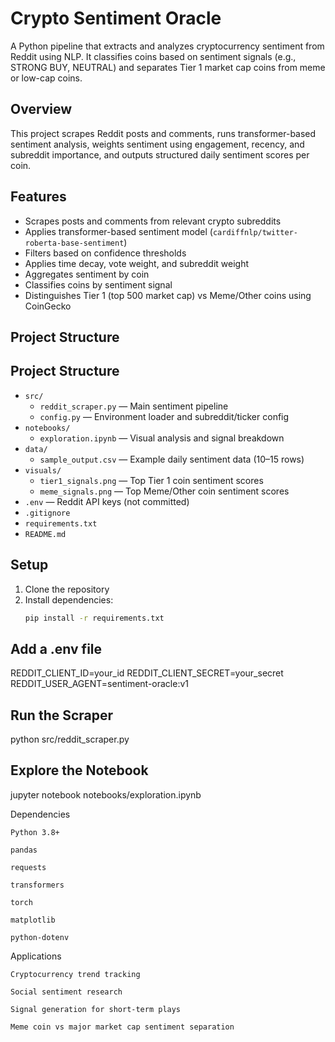 # Crypto Sentiment Oracle

A Python pipeline that extracts and analyzes cryptocurrency sentiment from Reddit using NLP. It classifies coins based on sentiment signals (e.g., STRONG BUY, NEUTRAL) and separates Tier 1 market cap coins from meme or low-cap coins.

## Overview

This project scrapes Reddit posts and comments, runs transformer-based sentiment analysis, weights sentiment using engagement, recency, and subreddit importance, and outputs structured daily sentiment scores per coin.

## Features

- Scrapes posts and comments from relevant crypto subreddits
- Applies transformer-based sentiment model (`cardiffnlp/twitter-roberta-base-sentiment`)
- Filters based on confidence thresholds
- Applies time decay, vote weight, and subreddit weight
- Aggregates sentiment by coin
- Classifies coins by sentiment signal
- Distinguishes Tier 1 (top 500 market cap) vs Meme/Other coins using CoinGecko

## Project Structure

## Project Structure

- `src/`
  - `reddit_scraper.py` — Main sentiment pipeline
  - `config.py` — Environment loader and subreddit/ticker config
- `notebooks/`
  - `exploration.ipynb` — Visual analysis and signal breakdown
- `data/`
  - `sample_output.csv` — Example daily sentiment data (10–15 rows)
- `visuals/`
  - `tier1_signals.png` — Top Tier 1 coin sentiment scores
  - `meme_signals.png` — Top Meme/Other coin sentiment scores
- `.env` — Reddit API keys (not committed)
- `.gitignore`
- `requirements.txt`
- `README.md`

## Setup

1. Clone the repository
2. Install dependencies:
   ```bash
   pip install -r requirements.txt

## Add a .env file

REDDIT_CLIENT_ID=your_id
REDDIT_CLIENT_SECRET=your_secret
REDDIT_USER_AGENT=sentiment-oracle:v1

## Run the Scraper

python src/reddit_scraper.py

## Explore the Notebook
jupyter notebook notebooks/exploration.ipynb

Dependencies

    Python 3.8+

    pandas

    requests

    transformers

    torch

    matplotlib

    python-dotenv
    
Applications

    Cryptocurrency trend tracking

    Social sentiment research

    Signal generation for short-term plays

    Meme coin vs major market cap sentiment separation
